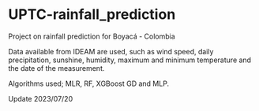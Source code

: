 # UPTC-rainfall_prediction
Project on rainfall prediction for Boyacá - Colombia

Data available from IDEAM are used, such as wind speed, daily precipitation, sunshine, humidity, maximum and minimum temperature and the date of the measurement.

Algorithms used; MLR, RF, XGBoost GD and MLP.

Update 2023/07/20
